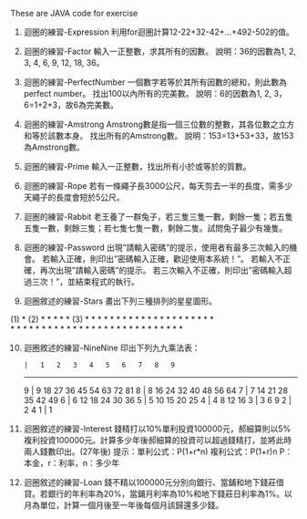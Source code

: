 These are JAVA code for exercise

1.	迴圏的練習-Expression
利用for迴圏計算12-22+32-42+…+492-502的值。

2.	迴圏的練習-Factor
輸入一正整數，求其所有的因數。
說明：36的因數為1, 2, 3, 4, 6, 9, 12, 18, 36。

3.	迴圏的練習-PerfectNumber
一個數字若等於其所有因數的總和，則此數為perfect number。
找出100以內所有的完美數。
說明：6的因數為1, 2, 3，6=1+2+3，故6為完美數。

4.	迴圏的練習-Amstrong
Amstrong數是指一個三位數的整數，其各位數之立方和等於該數本身。
找出所有的Amstrong數。
說明：153=13+53+33，故153為Amstrong數。

5.	迴圈的練習-Prime
輸入一正整數，找出所有小於或等於的質數。

6.	迴圏的練習-Rope
若有一條繩子長3000公尺，每天剪去一半的長度，需多少天繩子的長度會短於5公尺。

7.	迴圏的練習-Rabbit
老王養了一群兔子，若三隻三隻一數，剩餘一隻；若五隻五隻一數，剩餘三隻；若七隻七隻一數，剩餘二隻。試問兔子最少有幾隻。

8.	迴圏的練習-Password
出現”請輸入密碼”的提示，使用者有最多三次輸入的機會。
若輸入正確，則印出”密碼輸入正確，歡迎使用本系統！”。
若輸入不正確，再次出現”請輸入密碼”的提示。
若三次輸入不正確，則印出”密碼輸入超過三次！”，並結束程式的執行。

9.	迴圈敘述的練習-Stars
   畫出下列三種排列的星星圖形。

 (1)	*         (2)   * * * * *    (3)  	  *
          	* *              * * * *          * * *
          	* * *              * * *         * * * * *  
          	* * * *              * *       * * * * * * *
          	* * * * *              *      * * * * * * * * *

10.	迴圈敘述的練習-NineNine
   印出下列九九乘法表：

   		|	1	2	3	4	5	6	7	8	9
    -----------------------------------------------------------------
     9	|	9	18	27	36	45	54	63	72	81
     8	|	8	16	24	32	40	48	56	64
     7	|	7	14	21	28	35	42	49
     6	|	6	12	18	24	30	36
     5	|	5	10	15	20	25
     4	|	4	8	12	16
     3	|	3	6	9
     2	|	2	4
     1	| 	1

11.	迴圈敘述的練習-Interest
錢精打以10%單利投資100000元，郝細算則以5%複利投資100000元。計算多少年後郝細算的投資可以超過錢精打，並將此時兩人錢數印出。(27年後)
提示：單利公式：P(1+r*n)    複利公式：P(1+r)n
P：本金，r：利率，n：多少年

12.	迴圈敘述的練習-Loan
錢不精以100000元分別向銀行、當鋪和地下錢莊借貸。若銀行的年利率為20%，當鋪月利率為10%和地下錢莊日利率為1%。以月為單位，計算一個月後至一年後每個月該歸還多少錢。

